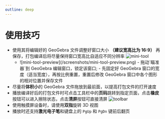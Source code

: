 ```yaml
---
outline: deep
---
```


# 使用技巧
- 使用其将编辑好的 GeoGebra 文件调整好窗口大小 **（建议宽高比为 16:9）** 再保存，打包编译后将尽量保持窗口宽高比自适应不同分辨率 ![mini-tool](/screenshots/mini-tool.png)
  - <Badge type="tip" text="设置窗口比例小工具" />
    ![mini-tool-preview](/screenshots/mini-tool-preview.png)
    - 拖动`瞄准器`到 GeoGebra 编辑窗口，锁定该窗口;
    - 先固定好 GeoGebra 窗口的宽度（适当宽度），再按比例重置，重置后修改 GeoGebra 窗口中各个图形的相对位置并保存文件
- 尽量将**体积小**的 GeoGebra 文件拖放到最前面，以提高打包文件的打开速度
- 播放编译好后的打包文件时可点击工具栏中的**页码**跳转到指定页面，点击**橡皮**按钮可以进入擦除状态，点击**清屏**按钮可直接清屏
  ![toolbar](/screenshots/toolbar.png)
- 使用触摸屏设备时，请使用**双指**旋转 3D 视图
- 播放时还支持**激光电子笔**和键盘上的 `PgUp` 和 `PgDn` 键前后翻页
